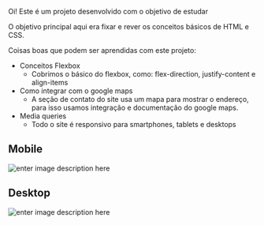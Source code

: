 Oi! Este é um projeto desenvolvido com o objetivo de estudar

O objetivo principal aqui era fixar e rever os conceitos  básicos de HTML e CSS.

Coisas boas que podem ser aprendidas com este projeto:

- Conceitos Flexbox
    - Cobrimos o básico do flexbox, como: flex-direction, justify-content e align-items
- Como integrar com o google maps
    - A seção de contato do site usa um mapa para mostrar o endereço, para isso usamos integração e documentação do google maps.
- Media queries
    - Todo o site é responsivo para smartphones, tablets e desktops

## Mobile 
![enter image description here](https://github.com/fredsonpsousa/site-travels/blob/master/img/mobi.gif?raw=true)

## Desktop
![enter image description here](https://github.com/fredsonpsousa/site-travels/blob/master/img/Desk1.gif?raw=true)